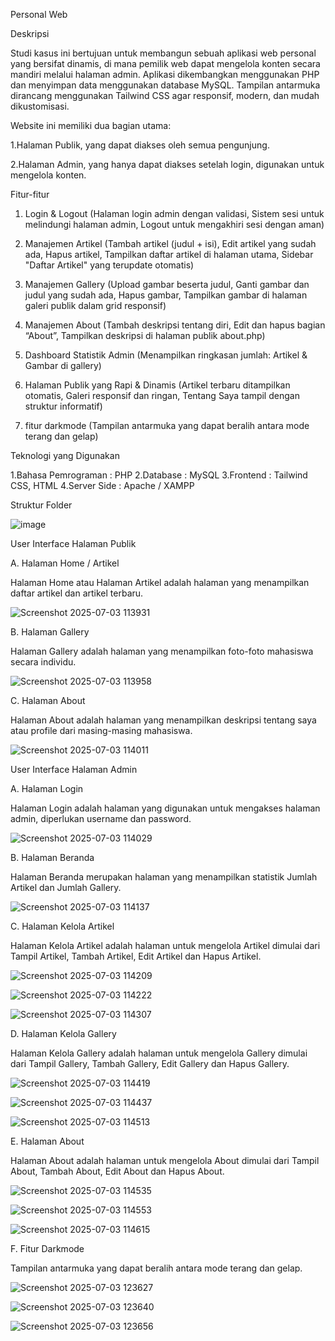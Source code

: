 Personal Web

Deskripsi

Studi kasus ini bertujuan untuk membangun sebuah aplikasi web personal yang bersifat dinamis, di mana pemilik web dapat mengelola konten secara mandiri melalui halaman admin. Aplikasi dikembangkan menggunakan PHP dan menyimpan data menggunakan database MySQL. Tampilan antarmuka dirancang menggunakan Tailwind CSS agar responsif, modern, dan mudah dikustomisasi.

Website ini memiliki dua bagian utama:

1.Halaman Publik, yang dapat diakses oleh semua pengunjung.

2.Halaman Admin, yang hanya dapat diakses setelah login, digunakan untuk mengelola konten.

Fitur-fitur

1. Login & Logout (Halaman login admin dengan validasi, Sistem sesi untuk melindungi halaman admin, Logout untuk mengakhiri sesi dengan aman)

2. Manajemen Artikel (Tambah artikel (judul + isi), Edit artikel yang sudah ada, Hapus artikel, Tampilkan daftar artikel di halaman utama, Sidebar "Daftar Artikel" yang terupdate otomatis)

3. Manajemen Gallery (Upload gambar beserta judul, Ganti gambar dan judul yang sudah ada, Hapus gambar, Tampilkan gambar di halaman galeri publik dalam grid responsif)

4. Manajemen About (Tambah deskripsi tentang diri, Edit dan hapus bagian “About”, Tampilkan deskripsi di halaman publik about.php)

5. Dashboard Statistik Admin (Menampilkan ringkasan jumlah: Artikel & Gambar di gallery)

6. Halaman Publik yang Rapi & Dinamis (Artikel terbaru ditampilkan otomatis, Galeri responsif dan ringan, Tentang Saya tampil dengan struktur informatif)

7. fitur darkmode (Tampilan antarmuka yang dapat beralih antara mode terang dan gelap)

Teknologi yang Digunakan

1.Bahasa Pemrograman : PHP
2.Database : MySQL
3.Frontend : Tailwind CSS, HTML
4.Server Side : Apache / XAMPP

Struktur Folder

![image](https://github.com/user-attachments/assets/14893b7b-8036-45cb-a744-9353f18d5504)

User Interface Halaman Publik

A. Halaman Home / Artikel

Halaman Home atau Halaman Artikel adalah halaman yang menampilkan daftar artikel dan artikel terbaru.

![Screenshot 2025-07-03 113931](https://github.com/user-attachments/assets/a56e97b9-5c11-4598-9160-da28a6cc4eab)

B. Halaman Gallery

Halaman Gallery adalah halaman yang menampilkan foto-foto mahasiswa secara individu.

![Screenshot 2025-07-03 113958](https://github.com/user-attachments/assets/f5522429-2979-4cc8-8e4f-c8b05998d781)

C. Halaman About

Halaman About adalah halaman yang menampilkan deskripsi tentang saya atau profile dari masing-masing mahasiswa.

![Screenshot 2025-07-03 114011](https://github.com/user-attachments/assets/21180723-59e9-4c66-b4ef-355c30be722b)


User Interface Halaman Admin

A. Halaman Login

Halaman Login adalah halaman yang digunakan untuk mengakses halaman admin, diperlukan username dan password.

![Screenshot 2025-07-03 114029](https://github.com/user-attachments/assets/49d6144e-874c-436c-9806-3d0135f3285a)

B. Halaman Beranda

Halaman Beranda merupakan halaman yang menampilkan statistik Jumlah Artikel dan Jumlah Gallery.

![Screenshot 2025-07-03 114137](https://github.com/user-attachments/assets/b97a43b1-ce71-4994-a9e0-ffac3c450b00)

C. Halaman Kelola Artikel

Halaman Kelola Artikel adalah halaman untuk mengelola Artikel dimulai dari Tampil Artikel, Tambah Artikel, Edit Artikel dan Hapus Artikel.

![Screenshot 2025-07-03 114209](https://github.com/user-attachments/assets/0abde854-1ef3-4cb9-938f-7fd59652585d)

![Screenshot 2025-07-03 114222](https://github.com/user-attachments/assets/d2bd2463-7126-48c6-88d9-6b92de9d6b35)

![Screenshot 2025-07-03 114307](https://github.com/user-attachments/assets/c8c1b8fc-6b4d-4dc9-ab4b-3c44e8e4b3fa)

D. Halaman Kelola Gallery

Halaman Kelola Gallery adalah halaman untuk mengelola Gallery dimulai dari Tampil Gallery, Tambah Gallery, Edit Gallery dan Hapus Gallery.

![Screenshot 2025-07-03 114419](https://github.com/user-attachments/assets/dff0b47b-9709-4ca9-8056-d5e6bd1959b3)

![Screenshot 2025-07-03 114437](https://github.com/user-attachments/assets/dfb990b5-a8f6-4530-97b1-cd13bd186b43)

![Screenshot 2025-07-03 114513](https://github.com/user-attachments/assets/4720755a-79a0-433d-b38c-a7896755e346)

E. Halaman About

Halaman About adalah halaman untuk mengelola About dimulai dari Tampil About, Tambah About, Edit About dan Hapus About.

![Screenshot 2025-07-03 114535](https://github.com/user-attachments/assets/7eb61003-72b7-49a7-b54a-1d852adcfa69)

![Screenshot 2025-07-03 114553](https://github.com/user-attachments/assets/e9d8a7d2-fa99-4e51-9d45-d992ed1ff873)

![Screenshot 2025-07-03 114615](https://github.com/user-attachments/assets/a61ccb0a-a376-4250-93cb-3ef716061006)

F. Fitur Darkmode 

Tampilan antarmuka yang dapat beralih antara mode terang dan gelap.

![Screenshot 2025-07-03 123627](https://github.com/user-attachments/assets/a61c467a-9862-4ffe-b6a1-b614f1af7e58)

![Screenshot 2025-07-03 123640](https://github.com/user-attachments/assets/51c12e4a-deff-4954-acf3-6d6f95caeb75)

![Screenshot 2025-07-03 123656](https://github.com/user-attachments/assets/fb2a74f8-cdc8-48ae-9dff-5727bc1f0fee)

























